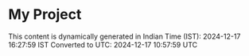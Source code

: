 # My Project

This content is dynamically generated in Indian Time (IST): 2024-12-17 16:27:59 IST
Converted to UTC: 2024-12-17 10:57:59 UTC
